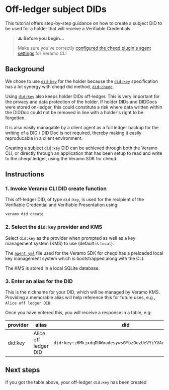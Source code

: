 # Off-ledger subject DIDs

This tutorial offers step-by-step guidance on how to create a subject DID to be used for a holder that will receive a Verifiable Credentials.

> ⚠️ **Before you begin...**
>
> Make sure you've correctly [configured the cheqd plugin's agent settings](../../guides/sdk/veramo-sdk-for-cheqd/setup-cli.md) for Veramo CLI

## Background

We chose to use [`did:key`](https://github.com/w3c-ccg/did-method-key) for the holder because the [`did:key`](https://w3c-ccg.github.io/did-method-key/) specification has a lot synergy with cheqd did method, [`did:cheqd`](https://docs.cheqd.io/node/architecture/adr-list/adr-002-cheqd-did-method).

Using [`did:key`](https://github.com/w3c-ccg/did-method-key) also keeps holder DIDs off-ledger. This is very important for the privacy and data protection of the holder. If holder DIDs and DIDDocs were stored on-ledger, this could constitute a risk where data written within the DIDDoc could not be removed in line with a holder's right to be forgotten.

It is also easily managable by a client agent as a full ledger backup for the writing of a DID / DID Doc is not required, thereby making it easily reproducable in a client environment.

Creating a subject [`did:key`](https://github.com/w3c-ccg/did-method-key) DID can be achieved through both the Veramo CLI, or directly through an application that has been setup to read and write to the cheqd ledger, using the Veramo SDK for cheqd.

## Instructions

### 1. Invoke Veramo CLI DID create function

This off-ledger DID, of type `did:key`, is used for the recipient of the Verifiable Credential and Verifiable Presentation using:

```bash
veramo did create
```

### 2. Select the `did:key` provider and KMS

Select `did:key` as the provider when prompted as well as a key management system (KMS) to use (default is `local`).

The [`agent.yml`](https://github.com/cheqd/did-provider-cheqd/blob/main/agent.yml) file used for the Veramo SDK for cheqd has a preloaded local key management system which is bootstrapped along with the CLI.

The KMS is stored in a local SQLite database.

### 3. Enter an alias for the DID

This is the nickname for your DID, which will be managed by Veramo KMS. Providing a memorable alias will help reference this for future uses, e.g., `Alice off ledger DID`.

Once you have entered this, you will receive a response in a table, e.g:

| provider | alias                | did                                                        |   |
| -------- | -------------------- | ---------------------------------------------------------- | - |
| did:key  | Alice off ledger DID | `did:key:z6MkjxdqDUWoudesywsGYbzGozUeVYiYVArdoqPcMV6m6MG4` |   |

## Next steps

If you got the table above, your off-ledger `did:key` has been created

